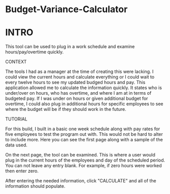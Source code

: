 # Budget-Variance-Calculator

# INTRO

This tool can be used to plug in a work schedule and examine hours/pay/overtime quickly.


CONTEXT

   The tools I had as a manager at the time of creating this were lacking. I could view the current hours and calculate everything or I could wait to every twelve hours to see my updated budged hours and pay. This application allowed me to calculate the information quickly. It states who is under/over on hours, who has overtime, and where I am at in terms of budgeted pay. If I was under on hours or given additional budget for overtime, I could also plug in additional hours for specific employees to see where the budget will be if they should work in the future. 


TUTORIAL

   For this build, I built in a basic one week schedule along with pay rates for five employees to test the program out with. This would not be hard to alter to include more.
Here you can see the first page along with a sample of the data used.


On the next page, the tool can be examined. This is where a user would plug in the current hours of the employees and day of the scheduled period. You can not leave any entry blank. For example, if zero hours were worked then enter zero.



After entering the needed information, click "CALCULATE" and all of the information should populate.
